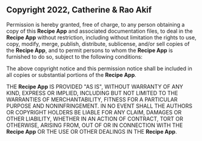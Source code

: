 ## Copyright 2022, Catherine & Rao Akif

Permission is hereby granted, free of charge, to any person obtaining a copy of this **Recipe App** and associated documentation files, to deal in the **Recipe App** without restriction, including without limitation the rights to use, copy, modify, merge, publish, distribute, sublicense, and/or sell copies of the **Recipe App**, and to permit persons to whom the **Recipe App** is furnished to do so, subject to the following conditions:

The above copyright notice and this permission notice shall be included in all copies or substantial portions of the **Recipe App**.

THE **Recipe App** IS PROVIDED "AS IS", WITHOUT WARRANTY OF ANY KIND, EXPRESS OR IMPLIED, INCLUDING BUT NOT LIMITED TO THE WARRANTIES OF MERCHANTABILITY, FITNESS FOR A PARTICULAR PURPOSE AND NONINFRINGEMENT. IN NO EVENT SHALL THE AUTHORS OR COPYRIGHT HOLDERS BE LIABLE FOR ANY CLAIM, DAMAGES OR OTHER LIABILITY, WHETHER IN AN ACTION OF CONTRACT, TORT OR OTHERWISE, ARISING FROM, OUT OF OR IN CONNECTION WITH THE **Recipe App** OR THE USE OR OTHER DEALINGS IN THE **Recipe App**.